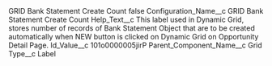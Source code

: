 <?xml version="1.0" encoding="UTF-8"?>
<CustomMetadata xmlns="http://soap.sforce.com/2006/04/metadata" xmlns:xsi="http://www.w3.org/2001/XMLSchema-instance" xmlns:xsd="http://www.w3.org/2001/XMLSchema">
    <label>GRID Bank Statement Create Count</label>
    <protected>false</protected>
    <values>
        <field>Configuration_Name__c</field>
        <value xsi:type="xsd:string">GRID Bank Statement Create Count</value>
    </values>
    <values>
        <field>Help_Text__c</field>
        <value xsi:type="xsd:string">This label used in Dynamic Grid, stores number of records of Bank Statement Object that are to be created automatically when NEW button is clicked on Dynamic Grid on Opportunity Detail Page.</value>
    </values>
    <values>
        <field>Id_Value__c</field>
        <value xsi:type="xsd:string">101o0000005jirP</value>
    </values>
    <values>
        <field>Parent_Component_Name__c</field>
        <value xsi:type="xsd:string">Grid</value>
    </values>
    <values>
        <field>Type__c</field>
        <value xsi:type="xsd:string">Label</value>
    </values>
</CustomMetadata>
